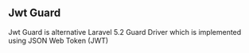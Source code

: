 ## Jwt Guard

Jwt Guard is alternative Laravel 5.2 Guard Driver which is implemented using JSON Web Token (JWT)
